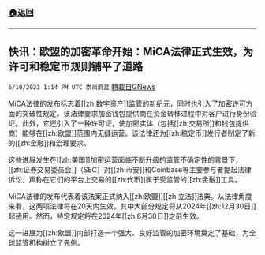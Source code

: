 ###  [:house:返回](README.md)
---


## 快讯：欧盟的加密革命开始：MiCA法律正式生效，为许可和稳定币规则铺平了道路
`6/10/2023 1:14 PM UTC 崇尚蔚蓝` [轉載自GNews](https://gnews.org/articles/1374141)

MiCA法律的发布标志着[[zh:数字资产]]监管的新纪元，同时也引入了加密许可方面的突破性规定。该法律要求加密钱包提供商在资金转移过程中对客户进行身份验证。此外，它还引入了一种许可证，使加密实体（包括[[zh:交易所]]和钱包提供商）能够在[[zh:欧盟]]范围内无缝运营。该法律还为[[zh:稳定币]]发行者制定了新的[[zh:金融]]和治理要求。

这些进展发生在[[zh:美国]]加密运营面临不断升级的监管不确定性的背景下，[[zh:证券交易委员会]]（SEC）对[[zh:币安]]和Coinbase等主要参与者提起法律诉讼，声称在它们的平台上交易的[[zh:代币]]属于受监管的[[zh:金融]]工具。

MiCA法律的发布代表着该法案正式纳入[[zh:欧盟]][[zh:立法]]法典。从法律角度来看，这两项法律将在20天内生效，其中大部分规定将从2024年[[zh:12月30日]]起适用。然而，特定规定将在2024年[[zh:6月30日]]之前生效。

这一进展为[[zh:欧盟]]内部打造一个强大、良好监管的加密环境奠定了基础，为全球监管机构树立了先例。
